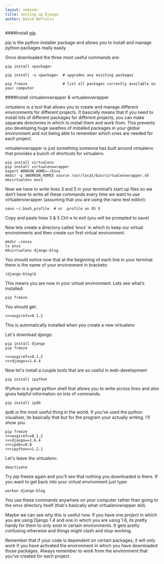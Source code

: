 ```yaml
---
layout: seminar
title: Setting up Django
author: David Naftalin
---
```

####Install [pip](http://pip.readthedocs.org/en/latest/installing.html)

pip is the python installer package and allows you to install and manage python packages really easily. 

Once downloaded the three most useful commands are:

    pip install <package> 

    pip install -u <package>  # upgrades any existing packages 	

    pip freeze                # list all packages currently available on your computer

####Install virtualenvwrapper & virtualenvwrapper
    
virtualenv is a tool that allows you to create and manage different environments for different projects. It basically means that if you need to install lots of different packages for different projects, you can make separate directories in which to install them and work from. This prevents you developing huge swathes of installed packages in your global environment and not being able to remember which ones are needed for each project.
    
virtualenvwrapper is just something someone has built around virtualenv that provides a bunch of shortcuts for virtualenv.

    pip install virtualenv
    pip install virtualenvwrapper
    export WORKON_HOME=~/Envs
    mkdir -p $WORKON_HOME$ source /usr/local/bin/virtualenvwrapper.sh
    mkvirtualenv env1
    
Now we have to write lines 3 and 5 in your terminal’s start up files so we don’t have to write all these commands every time we want to use virtualenvwrapper (assuming that you are using the nano test editor):
    	
    nano ~/.bash_profile  # or .profile on OS X

Copy and paste lines 3 & 5 
Ctrl-x to exit (you will be prompted to save)

Now lets create a directory called ‘envs’ in which to keep our virtual environments and then create our first virtual environment.

    mkdir ~/envs
    ls envs	  
    mkvirtualenv django-blog

You should notice now that at the beginning of each line in your terminal there is the name of your environment in brackets:

    (django-blog)$

This means you are now in your virtual environment. Lets see what’s installed:

    pip freeze

You should get:

    >>>wsgiref==0.1.2

This is automatically installed when you create a new virtualenv

Let's download django:
	
    pip install django
    pip freeze	

    >>>wsgiref==0.1.2	
    >>>django==1.6.4

Now let's install a couple tools that are so useful in web-development

    pip install ipython  

IPython is a  great python shell that allows you to write across lines and also gives helpful information on lots of commands.       

    pip install ipdb 

*ipdb* is the most useful thing in the world. If you’ve used the python visualiser, its  basically that but for the program your actually writing. I’ll show you.

    pip freeze
    >>>wsgiref==0.1.2     
    >>>django==1.6.4
    >>>ipdb==0.8
    >>>ipython==1.2.1

Let's leave the virtualenv:

    deactivate
	
Try pip freeze again and you’ll see that nothing you downloaded is there. If you want to get back into your virtual environment just type:

    workon django-blog  

You use these commands anywhere on your computer rather than   going to the envs directory itself (that's basically what virtualenvwrapper did).

Maybe we can see why this is useful now. If you have one project in which you are using Django 1.4 and one in which you are using 1.6, its pretty handy for them to only exist in certain environments. It gets pretty confusing otherwise and things might clash and stop working.

Remember that if your code is dependent on certain packages, it will only work if you have activated the environment in which you have downloaded those packages. Always remember to work from the environment that you’ve created for each project.

